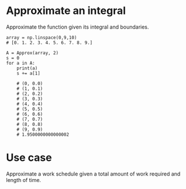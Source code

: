 # Approximate an integral 

Approximate the function given its integral and boundaries. 

	array = np.linspace(0,9,10)
	# [0. 1. 2. 3. 4. 5. 6. 7. 8. 9.]

	A = Approx(array, 2)
	s = 0
	for a in A: 
	    print(a)
	    s += a[1]

		# (0, 0.0)
		# (1, 0.1)
		# (2, 0.2)
		# (3, 0.3)
		# (4, 0.4)
		# (5, 0.5)
		# (6, 0.6)
		# (7, 0.7)
		# (8, 0.8)
		# (9, 0.9)
		# 1.9500000000000002

# Use case 

Approximate a work schedule given a total amount of work required and length of time. 
